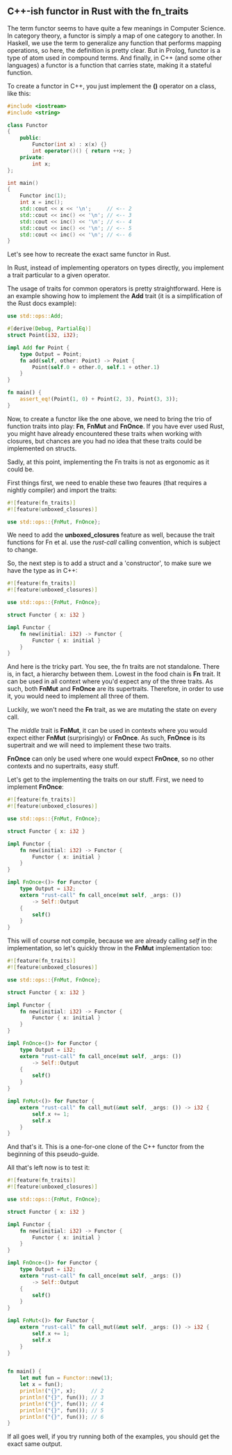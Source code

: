 ## C++-ish functor in Rust with the fn_traits
The term functor seems to have quite a few meanings in Computer Science.
In category theory, a functor is simply a map of one category to another.
In Haskell, we use the term to generalize any function that performs
mapping operations, so here, the definition is pretty clear.
But in Prolog, functor is a type of atom used in compound terms.
And finally, in C++ (and some other languages) a functor is a function
that carries state, making it a stateful function.

To create a functor in C++, you just implement the __()__ operator on a class,
like this:

```cpp
#include <iostream>
#include <string>

class Functor
{
	public:
		Functor(int x) : x(x) {}
		int operator()() { return ++x; }
	private:
		int x;
};

int main()
{
    Functor inc(1);
    int x = inc();
    std::cout << x << '\n';     // <-- 2
    std::cout << inc() << '\n'; // <-- 3
    std::cout << inc() << '\n'; // <-- 4
    std::cout << inc() << '\n'; // <-- 5
    std::cout << inc() << '\n'; // <-- 6
}
```

Let's see how to recreate the exact same functor in Rust.

In Rust, instead of implementing operators on types directly, you implement
a trait particular to a given operator.

The usage of traits for common operators is pretty straightforward. Here is
an example showing how to implement the __Add__ trait (it is a simplification
of the Rust docs example):

```rust
use std::ops::Add;

#[derive(Debug, PartialEq)]
struct Point(i32, i32);

impl Add for Point {
    type Output = Point;
    fn add(self, other: Point) -> Point {
        Point(self.0 + other.0, self.1 + other.1)
    }
}

fn main() {
	assert_eq!(Point(1, 0) + Point(2, 3), Point(3, 3));
}
```

Now, to create a functor like the one above, we need to bring the trio of
function traits into play: **Fn**, **FnMut** and **FnOnce**. If you have
ever used Rust, you might have already encountered these traits when working
with closures, but chances are you had no idea that these traits could be
implemented on structs.

Sadly, at this point, implementing the Fn traits is not as ergonomic as it could
be.

First things first, we need to enable these two feaures (that requires a nightly
compiler) and import the traits:

```rust
#![feature(fn_traits)]
#![feature(unboxed_closures)]

use std::ops::{FnMut, FnOnce};
```

We need to add the __unboxed\_closures__ feature as well, because the trait functions
for Fn et al. use the _rust-call_ calling convention, which is subject to change.

So, the next step is to add a struct and a 'constructor', to make sure we have the
type as in C++:

```rust
#![feature(fn_traits)]
#![feature(unboxed_closures)]

use std::ops::{FnMut, FnOnce};

struct Functor { x: i32 }

impl Functor {
    fn new(initial: i32) -> Functor {
        Functor { x: initial }
    }
}
```

And here is the tricky part. You see, the fn traits are not standalone. There is, in fact,
a hierarchy between them. Lowest in the food chain is __Fn__ trait. It can be used in all
context where you'd expect any of the three traits. As such, both __FnMut__ and __FnOnce__
are its supertraits. Therefore, in order to use it, you would need to implement all three
of them.

Luckily, we won't need the __Fn__ trait, as we are mutating the state on every call.

The _middle_ trait is __FnMut__, it can be used in contexts where you would expect either
__FnMut__ (surprisingly) or __FnOnce__. As such, __FnOnce__ is its supertrait and we will
need to implement these two traits.

__FnOnce__ can only be used where one would expect __FnOnce__, so no other contexts and
no supertraits, easy stuff.

Let's get to the implementing the traits on our stuff. First, we need to implement
__FnOnce__:

```rust
#![feature(fn_traits)]
#![feature(unboxed_closures)]

use std::ops::{FnMut, FnOnce};

struct Functor { x: i32 }

impl Functor {
    fn new(initial: i32) -> Functor {
        Functor { x: initial }
    }
}

impl FnOnce<()> for Functor {
    type Output = i32;
    extern "rust-call" fn call_once(mut self, _args: ())
        -> Self::Output
    {
        self()
    }
}
```

This will of course not compile, because we are already calling _self_ in the implementation,
so let's quickly throw in the __FnMut__ implementation too:

```rust
#![feature(fn_traits)]
#![feature(unboxed_closures)]

use std::ops::{FnMut, FnOnce};

struct Functor { x: i32 }

impl Functor {
    fn new(initial: i32) -> Functor {
        Functor { x: initial }
    }
}

impl FnOnce<()> for Functor {
    type Output = i32;
    extern "rust-call" fn call_once(mut self, _args: ())
        -> Self::Output
    {
        self()
    }
}

impl FnMut<()> for Functor {
    extern "rust-call" fn call_mut(&mut self, _args: ()) -> i32 {
        self.x += 1;
        self.x
    }
}
```

And that's it. This is a one-for-one clone of the C++ functor from the beginning of this
pseudo-guide.

All that's left now is to test it:

```rust
#![feature(fn_traits)]
#![feature(unboxed_closures)]

use std::ops::{FnMut, FnOnce};

struct Functor { x: i32 }

impl Functor {
    fn new(initial: i32) -> Functor {
        Functor { x: initial }
    }
}

impl FnOnce<()> for Functor {
    type Output = i32;
    extern "rust-call" fn call_once(mut self, _args: ())
        -> Self::Output
    {
        self()
    }
}

impl FnMut<()> for Functor {
    extern "rust-call" fn call_mut(&mut self, _args: ()) -> i32 {
        self.x += 1;
        self.x
    }
}


fn main() {
    let mut fun = Functor::new(1);
    let x = fun();
    println!("{}", x);     // 2
    println!("{}", fun()); // 3
    println!("{}", fun()); // 4
    println!("{}", fun()); // 5
    println!("{}", fun()); // 6
}
```

If all goes well, if you try running both of the examples, you should get the exact same output.
